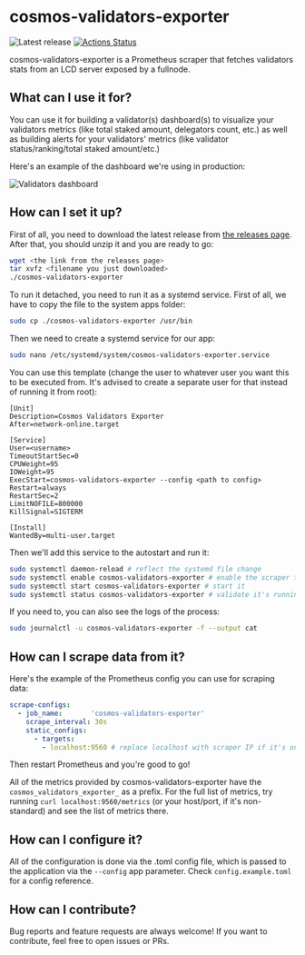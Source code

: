 # cosmos-validators-exporter

![Latest release](https://img.shields.io/github/v/release/freak12techno/cosmos-validators-exporter)
[![Actions Status](https://github.com/freak12techno/cosmos-validators-exporter/workflows/test/badge.svg)](https://github.com/freak12techno/cosmos-validators-exporter/actions)

cosmos-validators-exporter is a Prometheus scraper that fetches validators stats from an LCD server exposed by a fullnode.

## What can I use it for?

You can use it for building a validator(s) dashboard(s) to visualize your validators metrics (like total staked amount, delegators count, etc.) as well as building alerts for your validators' metrics (like validator status/ranking/total staked amount/etc.)

Here's an example of the dashboard we're using in production:

![Validators dashboard](https://raw.githubusercontent.com/freak12techno/cosmos-validators-exporter/master/images/01.png)

## How can I set it up?

First of all, you need to download the latest release from [the releases page](https://github.com/freak12techno/cosmos-validators-exporter/releases/). After that, you should unzip it and you are ready to go:

```sh
wget <the link from the releases page>
tar xvfz <filename you just downloaded>
./cosmos-validators-exporter
```

To run it detached, you need to run it as a systemd service. First of all, we have to copy the file to the system apps folder:

```sh
sudo cp ./cosmos-validators-exporter /usr/bin
```

Then we need to create a systemd service for our app:

```sh
sudo nano /etc/systemd/system/cosmos-validators-exporter.service
```

You can use this template (change the user to whatever user you want this to be executed from. It's advised to create a separate user for that instead of running it from root):

```
[Unit]
Description=Cosmos Validators Exporter
After=network-online.target

[Service]
User=<username>
TimeoutStartSec=0
CPUWeight=95
IOWeight=95
ExecStart=cosmos-validators-exporter --config <path to config>
Restart=always
RestartSec=2
LimitNOFILE=800000
KillSignal=SIGTERM

[Install]
WantedBy=multi-user.target
```

Then we'll add this service to the autostart and run it:

```sh
sudo systemctl daemon-reload # reflect the systemd file change
sudo systemctl enable cosmos-validators-exporter # enable the scraper to run on system startup
sudo systemctl start cosmos-validators-exporter # start it
sudo systemctl status cosmos-validators-exporter # validate it's running
```

If you need to, you can also see the logs of the process:

```sh
sudo journalctl -u cosmos-validators-exporter -f --output cat
```

## How can I scrape data from it?

Here's the example of the Prometheus config you can use for scraping data:

```yaml
scrape-configs:
  - job_name:       'cosmos-validators-exporter'
    scrape_interval: 30s
    static_configs:
      - targets:
        - localhost:9560 # replace localhost with scraper IP if it's on the other host
```

Then restart Prometheus and you're good to go!

All of the metrics provided by cosmos-validators-exporter have the `cosmos_validators_exporter_` as a prefix. For the full list of metrics, try running `curl localhost:9560/metrics` (or your host/port, if it's non-standard) and see the list of metrics there.

## How can I configure it?

All of the configuration is done via the .toml config file, which is passed to the application via the `--config` app parameter. Check `config.example.toml` for a config reference.

## How can I contribute?

Bug reports and feature requests are always welcome! If you want to contribute, feel free to open issues or PRs.
